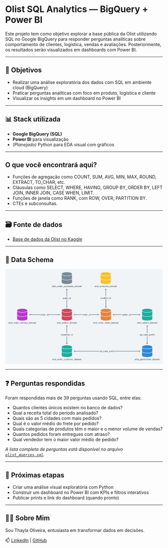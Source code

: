 # Olist SQL Analytics — BigQuery + Power BI

Este projeto tem como objetivo explorar a base pública da Olist utilizando SQL no Google BigQuery para responder perguntas analíticas sobre comportamento de clientes, logística, vendas e avaliações. Posteriormente, os resultados serão visualizados em dashboards com Power BI.

---

## 🧠 Objetivos

- Realizar uma análise exploratória dos dados com SQL em ambiente cloud (BigQuery)
- Praticar perguntas analíticas com foco em produto, logística e cliente
- Visualizar os insights em um dashboard no Power BI

---

## 📊 Stack utilizada

- **Google BigQuery (SQL)**
- **Power BI** para visualização
- *(Planejado)* Python para EDA visual com gráficos

---

## O que você encontrará aqui?

- Funções de agregação como COUNT, SUM, AVG, MIN, MAX, ROUND, EXTRACT, TO_CHAR, etc.
- Cláusulas como SELECT, WHERE, HAVING, GROUP BY, ORDER BY, LEFT JOIN, INNER JOIN, CASE WHEN, LIMIT.
- Funções de janela como RANK, com ROW, OVER, PARTITION BY.
- CTEs e subconsultas.

---

## 🗃️ Fonte de dados

- [Base de dados da Olist no Kaggle](https://www.kaggle.com/datasets/olistbr/brazilian-ecommerce)

---
## 📂 Data Schema

![Visualização Schema](2-olist_schema.png)

---
## ❓ Perguntas respondidas

Foram respondidas mais de 39 perguntas usando SQL, entre elas:

- Quantos clientes únicos existem no banco de dados?
- Qual a receita total do período analisado?
- Quais são as 5 cidades com mais pedidos?
- Qual é o valor médio do frete por pedido?
- Quais categorias de produtos têm o maior e o menor volume de vendas?
- Quantos pedidos foram entregues com atraso?
- Qual vendedor tem o maior valor médio de pedido?

*A lista completa de perguntas está disponível no arquivo [`olist_queries.sql`](https://github.com/ThaylaOliveira/olist-data-exploration-sql/blob/main/1-business_questions.txt).*

---

## 📌 Próximas etapas

- Criar uma análise visual exploratória com Python
- Construir um dashboard no Power BI com KPIs e filtros interativos
- Publicar prints e link do dashboard (quando pronto)

---

## 👩‍💻 Sobre Mim

Sou Thayla Oliveira, entusiasta em transformar dados em decisões.  

📫 [LinkedIn](https://www.linkedin.com/in/thayla-oliveira) | [GitHub](https://github.com/ThaylaOliveira)


